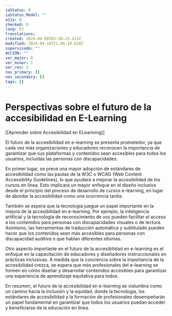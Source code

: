 ```yaml
---
iaStatus: 0
iaStatus_Model: ""
a11y: 0
checked: 0
lang: ES
translations: 
created: 2024-04-08T03:38:23.415Z
modified: 2024-04-10T21:06:10.828Z
supervisado: ""
ACCION: ""
ver_major: 0
ver_minor: 1
ver_rev: 2
nav_primary: []
nav_secondary: []
tags: []
---
```

# Perspectivas sobre el futuro de la accesibilidad en E-Learning

[[Aprender sobre Accesibilidad en ELearining]]

El futuro de la accesibilidad en e-learning se presenta prometedor, ya que cada vez más organizaciones y educadores reconocen la importancia de garantizar que sus plataformas y contenidos sean accesibles para todos los usuarios, incluidas las personas con discapacidades.

En primer lugar, se prevé una mayor adopción de estándares de accesibilidad como las pautas de la W3C o WCAG (Web Content Accessibility Guidelines), lo que ayudará a mejorar la accesibilidad de los cursos en línea. Esto implicará un mayor enfoque en el diseño inclusivo desde el principio del proceso de desarrollo de cursos e-learning, en lugar de abordar la accesibilidad como una ocurrencia tardía.

También se espera que la tecnología juegue un papel importante en la mejora de la accesibilidad en e-learning. Por ejemplo, la inteligencia artificial y la tecnología de reconocimiento de voz pueden facilitar el acceso a los contenidos para personas con discapacidades visuales o de lectura. Asimismo, las herramientas de traducción automática y subtitulado pueden hacer que los contenidos sean más accesibles para personas con discapacidad auditiva o que hablan diferentes idiomas.

Otro aspecto importante en el futuro de la accesibilidad en e-learning es el enfoque en la capacitación de educadores y diseñadores instruccionales en prácticas inclusivas. A medida que la conciencia sobre la importancia de la accesibilidad crezca, se espera que más profesionales del e-learning se formen en cómo diseñar y desarrollar contenidos accesibles para garantizar una experiencia de aprendizaje equitativa para todos.

En resumen, el futuro de la accesibilidad en e-learning se vislumbra como un camino hacia la inclusión y la equidad, donde la tecnología, los estándares de accesibilidad y la formación de profesionales desempeñarán un papel fundamental en garantizar que todos los usuarios puedan acceder y beneficiarse de la educación en línea.
